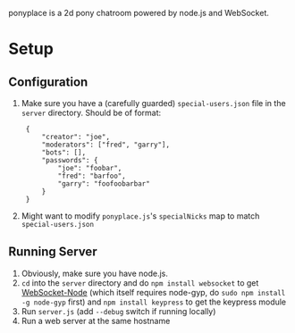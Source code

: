 ponyplace is a 2d pony chatroom powered by node.js and WebSocket.

Setup
=====

Configuration
-------------

1. Make sure you have a (carefully guarded) `special-users.json` file in the `server` directory. Should be of format:

        {
            "creator": "joe",
            "moderators": ["fred", "garry"],
            "bots": [],
            "passwords": {
                "joe": "foobar",
                "fred": "barfoo",
                "garry": "foofoobarbar"
            }
        }

2. Might want to modify `ponyplace.js`'s `specialNicks` map to match `special-users.json`

Running Server
--------------

1. Obviously, make sure you have node.js.
2. `cd` into the `server` directory and do `npm install websocket` to get [WebSocket-Node](https://github.com/Worlize/WebSocket-Node) (which itself requires node-gyp, do `sudo npm install -g node-gyp` first) and `npm install keypress` to get the keypress module
3. Run `server.js` (add `--debug` switch if running locally)
4. Run a web server at the same hostname
